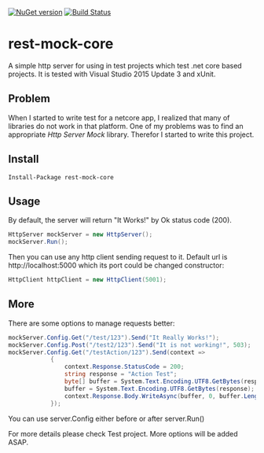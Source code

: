 [![NuGet version](https://badge.fury.io/nu/rest-mock-core.svg)](https://badge.fury.io/nu/rest-mock-core)
[![Build Status](https://benyblack.visualstudio.com/rest-mock-core/_apis/build/status/benyblack.rest-mock-core?branchName=main)](https://benyblack.visualstudio.com/rest-mock-core/_build/latest?definitionId=11&branchName=main)

# rest-mock-core
A simple http server for using in test projects which test .net core based projects.
It is tested with Visual Studio 2015 Update 3 and xUnit.

## Problem
When I started to write test for a netcore app, I realized that many of libraries do not work in that platform.
One of my problems was to find an appropriate *Http Server Mock* library. Therefor I started to write this project.

## Install
```console
Install-Package rest-mock-core
```
## Usage
By default, the server will return "It Works!" by Ok status code (200).

```csharp
HttpServer mockServer = new HttpServer();
mockServer.Run();
```
Then you can use any http client sending request to it.
Default url is http://localhost:5000 which its port could be changed constructor:

```csharp
HttpClient httpClient = new HttpClient(5001);
```


## More
There are some options to manage requests better:
```csharp
mockServer.Config.Get("/test/123").Send("It Really Works!");
mockServer.Config.Post("/test2/123").Send("It is not working!", 503);
mockServer.Config.Get("/testAction/123").Send(context =>
            {
                context.Response.StatusCode = 200;
                string response = "Action Test";
                byte[] buffer = System.Text.Encoding.UTF8.GetBytes(response);
                buffer = System.Text.Encoding.UTF8.GetBytes(response);
                context.Response.Body.WriteAsync(buffer, 0, buffer.Length);
            });
```
You can use server.Config either before or after server.Run()

For more details please check Test project.
More options will be added ASAP.


